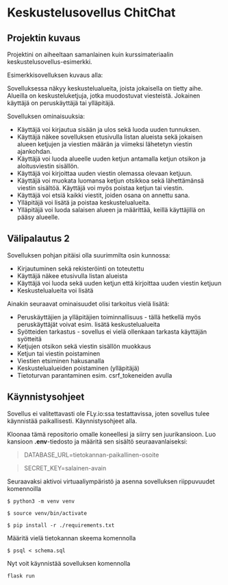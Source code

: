 # Keskustelusovellus ChitChat

## Projektin kuvaus

Projektini on aiheeltaan samanlainen kuin kurssimateriaalin keskustelusovellus-esimerkki.

Esimerkkisovelluksen kuvaus alla:

Sovelluksessa näkyy keskustelualueita, joista jokaisella on tietty aihe. Alueilla on keskusteluketjuja, jotka muodostuvat viesteistä. Jokainen käyttäjä on peruskäyttäjä tai ylläpitäjä.

Sovelluksen ominaisuuksia:

- Käyttäjä voi kirjautua sisään ja ulos sekä luoda uuden tunnuksen.
- Käyttäjä näkee sovelluksen etusivulla listan alueista sekä jokaisen alueen ketjujen ja viestien määrän ja viimeksi lähetetyn viestin ajankohdan.
- Käyttäjä voi luoda alueelle uuden ketjun antamalla ketjun otsikon ja aloitusviestin sisällön.
- Käyttäjä voi kirjoittaa uuden viestin olemassa olevaan ketjuun.
- Käyttäjä voi muokata luomansa ketjun otsikkoa sekä lähettämänsä viestin sisältöä. Käyttäjä voi myös poistaa ketjun tai viestin.
- Käyttäjä voi etsiä kaikki viestit, joiden osana on annettu sana.
- Ylläpitäjä voi lisätä ja poistaa keskustelualueita.
- Ylläpitäjä voi luoda salaisen alueen ja määrittää, keillä käyttäjillä on pääsy alueelle.

## Välipalautus 2

Sovelluksen pohjan pitäisi olla suurimmilta osin kunnossa: 
- Kirjautuminen sekä rekisteröinti on toteutettu
- Käyttäjä näkee etusivulla listan alueista
- Käyttäjä voi luoda sekä uuden ketjun että kirjoittaa uuden viestin ketjuun
- Keskustelualueita voi lisätä

Ainakin seuraavat ominaisuudet olisi tarkoitus vielä lisätä:
- Peruskäyttäjien ja ylläpitäjien toiminnallisuus - tällä hetkellä myös peruskäyttäjät voivat esim. lisätä keskustelualueita
- Syötteiden tarkastus - sovellus ei vielä ollenkaan tarkasta käyttäjän syötteitä
- Ketjujen otsikon sekä viestin sisällön muokkaus
- Ketjun tai viestin poistaminen
- Viestien etsiminen hakusanalla
- Keskustelualueiden poistaminen (ylläpitäjä)
- Tietoturvan parantaminen esim. csrf_tokeneiden avulla

## Käynnistysohjeet

Sovellus ei valitettavasti ole FLy.io:ssa testattavissa, joten sovellus tulee käynnistää paikallisesti. Käynnistysohjeet alla.

Kloonaa tämä repositorio omalle koneellesi ja siirry sen juurikansioon. Luo kansioon **.env**-tiedosto ja määritä sen sisältö seuraavanlaiseksi:

>DATABASE_URL=tietokannan-paikallinen-osoite

>SECRET_KEY=salainen-avain

Seuraavaksi aktivoi virtuaaliympäristö ja asenna sovelluksen riippuvuudet komennoilla

```$ python3 -m venv venv```

```$ source venv/bin/activate```

```$ pip install -r ./requirements.txt```

Määritä vielä tietokannan skeema komennolla

```$ psql < schema.sql```

Nyt voit käynnistää sovelluksen komennolla

```flask run```
